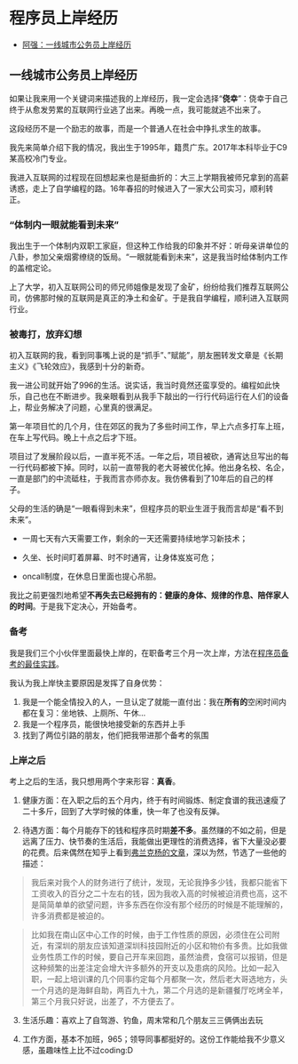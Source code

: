 # 程序员上岸经历

- [阿强：一线城市公务员上岸经历](#一线城市公务员上岸经历)

## 一线城市公务员上岸经历

如果让我来用一个关键词来描述我的上岸经历，我一定会选择“**侥幸**”：侥幸于自己终于从愈发劳累的互联网行业逃了出来。再晚一点，我可能就逃不出来了。

这段经历不是一个励志的故事，而是一个普通人在社会中挣扎求生的故事。

我先来简单介绍下我的情况，我出生于1995年，籍贯广东。2017年本科毕业于C9某高校冷门专业。

我进入互联网的过程现在回想起来也是挺曲折的：大三上学期我被师兄拿到的高薪诱惑，走上了自学编程的路。16年春招的时候进入了一家大公司实习，顺利转正。

### “体制内一眼就能看到未来”

我出生于一个体制内双职工家庭，但这种工作给我的印象并不好：听母亲讲单位的八卦，参加父亲烟雾缭绕的饭局。“一眼就能看到未来”，这是我当时给体制内工作的盖棺定论。

上了大学，初入互联网公司的师兄师姐像是发现了金矿，纷纷给我们推荐互联网公司，仿佛那时候的互联网是真正的净土和金矿。于是我自学编程，顺利进入互联网行业。

### 被毒打，放弃幻想

初入互联网的我，看到同事嘴上说的是“抓手”、”赋能”，朋友圈转发文章是《长期主义》《飞轮效应》，我感到十分的新奇。

我一进公司就开始了996的生活。说实话，我当时竟然还蛮享受的。编程如此快乐，自己也在不断进步。我亲眼看到从我手下敲出的一行行代码运行在人们的设备上，帮业务解决了问题，心里真的很满足。

第一年项目忙的几个月，住在郊区的我为了多些时间工作，早上六点多打车上班，在车上写代码。晚上十点之后才下班。

项目过了发展阶段以后，一直半死不活。一年之后，项目被砍，通宵达旦写出的每一行代码都被下掉。同时，以前一直带我的老大哥被优化掉。他出身名校、名企，一直是部门的中流砥柱，于我而言亦师亦友。我仿佛看到了10年后的自己的样子。

父母的生活的确是“一眼看得到未来”，但程序员的职业生涯于我而言却是“看不到未来”。

- 一周七天有六天需要工作，剩余的一天还需要持续地学习新技术；

- 久坐、长时间盯着屏幕、时不时通宵，让身体岌岌可危；

- oncall制度，在休息日里面也提心吊胆。

我比之前更强烈地希望**不再失去已经拥有的：健康的身体、规律的作息、陪伴家人的时间**。于是我下定决心，开始备考。

### 备考
我是我们三个小伙伴里面最快上岸的，在职备考三个月一次上岸，方法在[程序员备考的最佳实践](/最佳实践/)。

我认为我上岸快主要原因是发挥了自身优势：
1. 我是一个能全情投入的人，一旦认定了就能一直付出：我在**所有的**空闲时间内都在复习：坐地铁、上厕所、午休...
2. 我是一个程序员，能很快地接受新的东西并上手
3. 找到了两位引路的朋友，他们把我带进那个备考的氛围

### 上岸之后
考上之后的生活，我只想用两个字来形容：**真香**。
1. 健康方面：在入职之后的五个月内，终于有时间锻炼、制定食谱的我迅速瘦了二十多斤，回到了大学时候的体重，快一年了也没有反弹。

2. 待遇方面：每个月能存下的钱和程序员时期**差不多**。虽然赚的不如之前，但是远离了压力、快节奏的生活后，我能做出更理性的消费选择，省下大量没必要的花费。后来偶然在知乎上看到[弗兰克杨的文章](https://www.zhihu.com/question/50186945/answer/578253354)，深以为然，节选了一些他的描述：

> 我后来对我个人的财务进行了统计，发现，无论我挣多少钱，我都只能省下工资收入的百分之二十左右的钱，因为我收入高的时候被迫消费也高，这不是简简单单的欲望问题，许多东西在你没有那个经历的时候是不能理解的，许多消费都是被迫的。

> 比如我在南山区中心工作的时候，由于工作性质的原因，必须住在公司附近，有深圳的朋友应该知道深圳科技园附近的小区和物价有多贵。比如我做业务性质工作的时候，要自己开车来回跑，虽然油费，食宿可以报销，但是这种频繁的出差注定会增大许多额外的开支以及患病的风险。比如一起入职，一起上培训课的几个同事约定每个月都聚一次，然后老大哥选地方，头一个月选的是海鲜自助，两百九十九，第二个月选的是新疆餐厅吃烤全羊，第三个月我只好说，出差了，不方便去了。


3. 生活乐趣：喜欢上了自驾游、钓鱼，周末常和几个朋友三三俩俩出去玩

4. 工作方面，基本不加班，965；领导同事都挺好的。这份工作能给我不少意义感，虽趣味性上比不过coding:D
